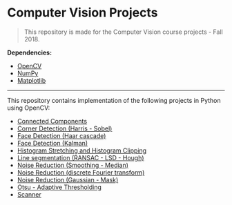 # Computer Vision Projects

> This repository is made for the Computer Vision course projects - Fall 2018.

**Dependencies:**
- [OpenCV](https://pypi.org/project/opencv-python/)
- [NumPy](https://numpy.org/)
- [Matplotlib](https://matplotlib.org/)

---

This repository contains implementation of the following projects in Python using OpenCV:
- [Connected Components](/connected_components)
- [Corner Detection (Harris - Sobel)](/corner_detection_harris_sobel)
- [Face Detection (Haar cascade)](/face_detection_haar)
- [Face Detection (Kalman)](/face_detection_Kalman)
- [Histogram Stretching and Histogram Clipping](histogram_stretching_clipping)
- [Line segmentation (RANSAC - LSD - Hough)](line_RANSAC_LSD_Hough)
- [Noise Reduction (Smoothing - Median)](noise_reduction_1)
- [Noise Reduction (discrete Fourier transform)](noise_reduction_2)
- [Noise Reduction (Gaussian - Mask)](noise_reduction_3)
- [Otsu - Adaptive Thresholding](otsu-threshold)
- [Scanner](scanner)
